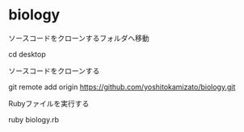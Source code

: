 # biology

ソースコードをクローンするフォルダへ移動

cd desktop

ソースコードをクローンする

git remote add origin https://github.com/yoshitokamizato/biology.git

Rubyファイルを実行する

ruby biology.rb
